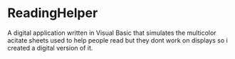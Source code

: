 # ReadingHelper
 A digital application written in Visual Basic that simulates the multicolor acitate sheets used to help people read but they dont work on displays so i created a digital version of it.
